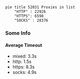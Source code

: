 
```mermaid
pie title 52031 Proxies in list
    "HTTP" : 22926
    "HTTPS": 6598
    "SOCKS" : 28376
```

### Some Info
#### Average Timeout

- mixed: 3.3s
- http: 1.5s
- https: 8.3s
- socks: 4.9s